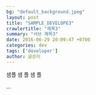 ```yaml
---
bg: "default_background.jpeg"
layout: post
title: "SAMPLE_DEVELOPE3"
crawlertitle: "제목3"
summary: "서브 제목3"
date: 2016-06-29 20:09:47 +0700
categories: dev
tags: ['developer']
author: 글쓴이
---
```


샘플
샘
플
샘
플

...
